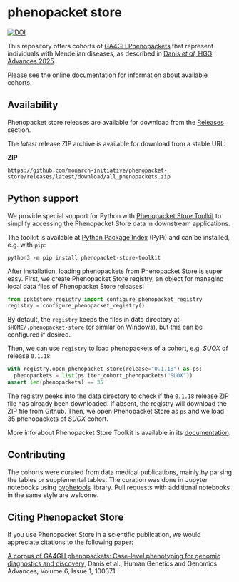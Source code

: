 # phenopacket store

[![DOI](https://zenodo.org/badge/580002593.svg)](https://zenodo.org/doi/10.5281/zenodo.13168726)


This repository offers cohorts of [GA4GH Phenopackets](https://phenopacket-schema.readthedocs.io/en/latest/) that
represent individuals with Mendelian diseases,
as described in [Danis *et al*, HGG Advances 2025](https://www.cell.com/hgg-advances/fulltext/S2666-2477(24)00111-8).

Please see the [online documentation](https://monarch-initiative.github.io/phenopacket-store) for information about available cohorts.

## Availability

Phenopacket store releases are available for download from the 
[Releases](https://github.com/monarch-initiative/phenopacket-store/releases) section.

The *latest* release ZIP archive is available for download from a stable URL:

**ZIP**
```
https://github.com/monarch-initiative/phenopacket-store/releases/latest/download/all_phenopackets.zip
```

## Python support

We provide special support for Python with [Phenopacket Store Toolkit](https://github.com/monarch-initiative/phenopacket-store-toolkit)
to simplify accessing the Phenopacket Store data in downstream applications.

The toolkit is available at [Python Package Index](https://pypi.org/project/phenopacket-store-toolkit/) (PyPi)
and can be installed, e.g. with `pip`:

```shell
python3 -m pip install phenopacket-store-toolkit
```

After installation, loading phenopackets from Phenopacket Store is super easy.
First, we create Phenopacket Store registry, an object for managing local data files
of Phenopacket Store releases:

```python
from ppktstore.registry import configure_phenopacket_registry
registry = configure_phenopacket_registry()
```

By default, the `registry` keeps the files in data directory at `$HOME/.phenopacket-store` (or similar on Windows), but this can be configured if desired.

Then, we can use `registry` to load phenopackets of a cohort, e.g. *SUOX* of release `0.1.18`:

```python
with registry.open_phenopacket_store(release="0.1.18") as ps:
  phenopackets = list(ps.iter_cohort_phenopackets("SUOX"))
assert len(phenopackets) == 35
```

The registry peeks into the data directory to check if the `0.1.18` release ZIP file has already been downloaded.
If absent, the registry will download the ZIP file from Github. Then, we open Phenopacket Store as `ps` and we load 35 phenopackets of *SUOX* cohort.

More info about Phenopacket Store Toolkit is available
in its [documentation](https://monarch-initiative.github.io/phenopacket-store-toolkit/stable).


## Contributing

The cohorts were curated from data medical publications, mainly by parsing the tables or supplemental tables. 
The curation was done in Jupyter notebooks using [pyphetools](https://pypi.org/project/pyphetools/) library. 
Pull requests with additional notebooks in the same style are welcome.


## Citing Phenopacket Store

If you use Phenopacket Store in a scientific publication, we would appreciate citations to the following paper:

[A corpus of GA4GH phenopackets: Case-level phenotyping for genomic diagnostics and discovery](https://www.cell.com/hgg-advances/fulltext/S2666-2477(24)00111-8), Danis et al., Human Genetics and Genomics Advances, Volume 6, Issue 1, 100371
